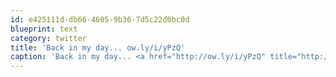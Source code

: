 ```yaml
---
id: e425111d-db66-4605-9b36-7d5c22d0bc0d
blueprint: text
category: twitter
title: 'Back in my day... ow.ly/i/yPzQ'
caption: 'Back in my day... <a href="http://ow.ly/i/yPzQ" title="http://ow.ly/i/yPzQ" class="link link_untco">ow.ly/i/yPzQ</a>'
---
```

